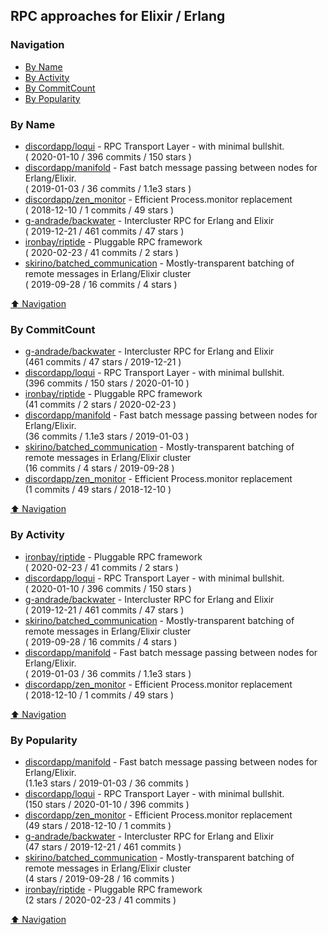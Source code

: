 ## RPC approaches for Elixir / Erlang

### Navigation

- [By Name](#by-name)
- [By Activity](#by-activity)
- [By CommitCount](#by-commitcount)
- [By Popularity](#by-popularity)

### By Name
<!-- PROJECTS_LIST -->
- [discordapp/loqui](https://github.com/discordapp/loqui) - RPC Transport Layer - with minimal bullshit. <br/> ( 2020-01-10 / 396 commits / 150 stars )
- [discordapp/manifold](https://github.com/discordapp/manifold) - Fast batch message passing between nodes for Erlang/Elixir. <br/> ( 2019-01-03 / 36 commits / 1.1e3 stars )
- [discordapp/zen_monitor](https://github.com/discordapp/zen_monitor) - Efficient Process.monitor replacement <br/> ( 2018-12-10 / 1 commits / 49 stars )
- [g-andrade/backwater](https://github.com/g-andrade/backwater) - Intercluster RPC for Erlang and Elixir <br/> ( 2019-12-21 / 461 commits / 47 stars )
- [ironbay/riptide](https://github.com/ironbay/riptide) - Pluggable RPC framework <br/> ( 2020-02-23 / 41 commits / 2 stars )
- [skirino/batched_communication](https://github.com/skirino/batched_communication) - Mostly-transparent batching of remote messages in Erlang/Elixir cluster <br/> ( 2019-09-28 / 16 commits / 4 stars )
<!-- /PROJECTS_LIST -->

[⬆ Navigation](#navigation)

### By CommitCount
<!-- COMMITCOUNT_LIST -->
- [g-andrade/backwater](https://github.com/g-andrade/backwater) - Intercluster RPC for Erlang and Elixir <br/> (461 commits / 47 stars / 2019-12-21 )
- [discordapp/loqui](https://github.com/discordapp/loqui) - RPC Transport Layer - with minimal bullshit. <br/> (396 commits / 150 stars / 2020-01-10 )
- [ironbay/riptide](https://github.com/ironbay/riptide) - Pluggable RPC framework <br/> (41 commits / 2 stars / 2020-02-23 )
- [discordapp/manifold](https://github.com/discordapp/manifold) - Fast batch message passing between nodes for Erlang/Elixir. <br/> (36 commits / 1.1e3 stars / 2019-01-03 )
- [skirino/batched_communication](https://github.com/skirino/batched_communication) - Mostly-transparent batching of remote messages in Erlang/Elixir cluster <br/> (16 commits / 4 stars / 2019-09-28 )
- [discordapp/zen_monitor](https://github.com/discordapp/zen_monitor) - Efficient Process.monitor replacement <br/> (1 commits / 49 stars / 2018-12-10 )
<!-- /COMMITCOUNT_LIST -->
[⬆ Navigation](#navigation)

### By Activity
<!-- ACTIVITY_LIST -->
- [ironbay/riptide](https://github.com/ironbay/riptide) - Pluggable RPC framework <br/> ( 2020-02-23 / 41 commits / 2 stars )
- [discordapp/loqui](https://github.com/discordapp/loqui) - RPC Transport Layer - with minimal bullshit. <br/> ( 2020-01-10 / 396 commits / 150 stars )
- [g-andrade/backwater](https://github.com/g-andrade/backwater) - Intercluster RPC for Erlang and Elixir <br/> ( 2019-12-21 / 461 commits / 47 stars )
- [skirino/batched_communication](https://github.com/skirino/batched_communication) - Mostly-transparent batching of remote messages in Erlang/Elixir cluster <br/> ( 2019-09-28 / 16 commits / 4 stars )
- [discordapp/manifold](https://github.com/discordapp/manifold) - Fast batch message passing between nodes for Erlang/Elixir. <br/> ( 2019-01-03 / 36 commits / 1.1e3 stars )
- [discordapp/zen_monitor](https://github.com/discordapp/zen_monitor) - Efficient Process.monitor replacement <br/> ( 2018-12-10 / 1 commits / 49 stars )
<!-- /ACTIVITY_LIST -->

[⬆ Navigation](#navigation)

### By Popularity
<!-- POPULARITY_LIST -->
- [discordapp/manifold](https://github.com/discordapp/manifold) - Fast batch message passing between nodes for Erlang/Elixir. <br/> (1.1e3 stars / 2019-01-03 / 36 commits )
- [discordapp/loqui](https://github.com/discordapp/loqui) - RPC Transport Layer - with minimal bullshit. <br/> (150 stars / 2020-01-10 / 396 commits )
- [discordapp/zen_monitor](https://github.com/discordapp/zen_monitor) - Efficient Process.monitor replacement <br/> (49 stars / 2018-12-10 / 1 commits )
- [g-andrade/backwater](https://github.com/g-andrade/backwater) - Intercluster RPC for Erlang and Elixir <br/> (47 stars / 2019-12-21 / 461 commits )
- [skirino/batched_communication](https://github.com/skirino/batched_communication) - Mostly-transparent batching of remote messages in Erlang/Elixir cluster <br/> (4 stars / 2019-09-28 / 16 commits )
- [ironbay/riptide](https://github.com/ironbay/riptide) - Pluggable RPC framework <br/> (2 stars / 2020-02-23 / 41 commits )
<!-- /POPULARITY_LIST -->

[⬆ Navigation](#navigation)
